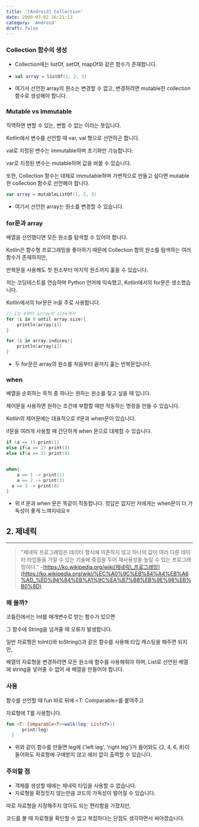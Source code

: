 ```yaml
---
title: '[Android] Collection'
date: 2000-07-02 16:21:13
category: 'Android'
draft: false
---
```


### Collection 함수의 생성

-   Collection에는 listOf, setOf, mapOf와 같은 함수가 존재합니다.
-   ```kotlin
    val array = listOf(1, 2, 3)
    ```

-   여기서 선언한 array의 원소는 변경할 수 없고, 변경하려면 mutable한 collection 함수로 생성해야 합니다.

### Mutable vs Immutable

직역하면 변할 수 있는, 변할 수 없는 이라는 뜻입니다.

Kotlin에서 변수를 선언할 때 var, val 형으로 선언하곤 합니다.

val로 지정된 변수는 immutable하며 초기화만 가능합니다.

var로 지정된 변수는 mutable하며 값을 바꿀 수 있습니다.

또한, Collection 함수는 대체로 immutable하며 가변적으로 만들고 싶다면 mutable한 collection 함수로 선언해야 합니다.

```kotlin
var array = mutableListOf(1, 2, 3)
```

-   여기서 선언한 array는 원소를 변경할 수 있습니다.

### for문과 array

배열을 선언했다면 모든 원소를 탐색할 수 있어야 합니다.

Kotlin은 함수형 프로그래밍을 좋아하기 때문에 Collection 함의 원소를 탐색하는 여러 함수가 존재하지만,

반복문을 사용해도 첫 원소부터 마지막 원소까지 훑을 수 있습니다.

저는 코딩테스트를 연습하며 Python 언어에 익숙했고, Kotlin에서의 for문은 생소했습니다.

Kotlin에서의 for문은 in을 주로 사용합니다.

```kotlin
// i는 0부터 array의 size까지
for (i in 0 until array.size){
    println(array[i])
}

for (i in array.indices){
    println(array[i])
}
```

-   두 for문은 array의 원소를 처음부터 끝까지 훑는 반복문입니다.

### when

배열을 순회하는 목적 중 하나는 원하는 원소를 찾고 싶을 때 입니다.

제어문을 사용하면 원하는 조건에 부합할 때만 작동하는 명령을 만들 수 있습니다.

Kotlin의 제어문에는 대표적으로 if문과 when문이 있습니다.

if문을 여러개 사용할 때 간단하게 when 문으로 대체할 수 있습니다.

```kotlin
if (a == 1) print(1)
else if(a == 2) print(3)
else if(a == 3) print(8)


when{
    a == 1 -> print(1)
    a == 2 -> print(3)
  a == 3 -> print(8)
}
```

-   위 if 문과 when 문은 똑같이 작동합니다. 정답은 없지만 저에게는 when문이 더 가독성이 좋게 느껴지네요ㅎ

## 2\. 제네릭

---

> "제네릭 프로그래밍은 데이터 형식에 의존하지 않고 하나의 값이 여러 다른 데이터 타입들을 가질 수 있는 기술에 중점을 두어 재사용성을 높일 수 있는 프로그래밍이다." -[https://ko.wikipedia.org/wiki/제네릭\_프로그래밍](https://ko.wikipedia.org/wiki/%EC%A0%9C%EB%84%A4%EB%A6%AD_%ED%94%84%EB%A1%9C%EA%B7%B8%EB%9E%98%EB%B0%8D)

### 왜 쓸까?

코틀린에서는 Int를 매개변수로 받는 함수가 있으면

그 함수에 String을 넘겨줄 때 오류가 발생합니다.

일반 자료형은 toInt()와 toString()과 같은 함수를 사용해 타입 캐스팅을 해주면 되지만,

배열의 자료형을 변경하려면 모든 원소에 함수를 사용해줘야 하며, List로 선언된 배열에 string을 넣어줄 수 없어 새 배열을 만들어야 합니다.

### 사용

함수를 선언할 때 fun 바로 뒤에 <T: Comparable>를 붙여주고

자료형에 T를 사용합니다.

```kotlin
fun <T: Comparable<T>>walk(leg: List<T>){ 
      print(leg)
  }
```

-   위와 같이 함수를 만들면 leg에 {'left leg', 'right leg'}가 들어와도 {2, 4, 6, 8}이 들어와도 자료형에 구애받지 않고 에러 없이 출력할 수 있습니다.

### 주의할 점

-   객체를 생성할 때에는 제네릭 타입을 사용할 수 없습니다.
-   자료형을 확정짓지 않는만큼 코드의 가독성이 떨어질 수 있습니다.

따로 자료형을 지정해주지 않아도 되는 편리함을 가졌지만,

코드를 볼 때 자료형을 확인할 수 없고 복잡하다는 단점도 생각하면서 써야겠습니다.